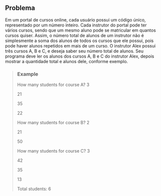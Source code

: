 ## Problema
Em um portal de cursos online, cada usuário possui um código único, representado por um número inteiro.
Cada instrutor do portal pode ter vários cursos, sendo que um mesmo aluno pode se matricular em quantos cursos quiser. Assim, o número total de alunos de um instrutor não é simplesmente a soma dos alunos de todos os cursos que ele possui, pois pode haver alunos repetidos em mais de um curso.
O instrutor Alex possui três cursos A, B e C, e deseja saber seu número total de alunos.
Seu programa deve ler os alunos dos cursos A, B e C do instrutor Alex, depois mostrar a quantidade total e alunos dele, conforme exemplo.

<!-- condensed for clarity! -->
<blockquote class="callout callout_default">
  <h3>Example</h3>
     <p>  How many students for course A? 3 </p>
  <p>  21</p>
  <p>   35</p>
  <p>   22</p>
  <p>   How many students for course B? 2 </p>
 <p>  21</p>
  <p>   50</p>
  <p>   How many students for course C? 3 </p>
 <p>  42</p>
  <p>   35</p>
  <p>   13</p>
    <p> Total students: 6</p>
</blockquote>

